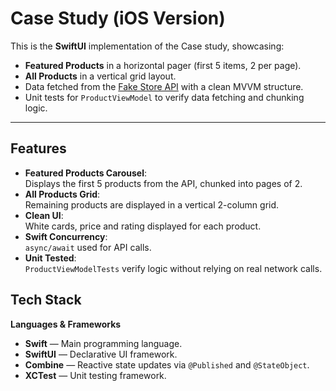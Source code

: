 # Case Study (iOS Version)

This is the **SwiftUI** implementation of the Case study, showcasing:
- **Featured Products** in a horizontal pager (first 5 items, 2 per page).
- **All Products** in a vertical grid layout.
- Data fetched from the [Fake Store API](https://fakestoreapi.com) with a clean MVVM structure.
- Unit tests for `ProductViewModel` to verify data fetching and chunking logic.

---

## Features
- **Featured Products Carousel**:  
  Displays the first 5 products from the API, chunked into pages of 2.
- **All Products Grid**:  
  Remaining products are displayed in a vertical 2-column grid.
- **Clean UI**:  
  White cards, price and rating displayed for each product.
- **Swift Concurrency**:  
  `async/await` used for API calls.
- **Unit Tested**:  
  `ProductViewModelTests` verify logic without relying on real network calls.

## Tech Stack

**Languages & Frameworks**
- **Swift** — Main programming language.
- **SwiftUI** — Declarative UI framework.
- **Combine** — Reactive state updates via `@Published` and `@StateObject`.
- **XCTest** — Unit testing framework.
